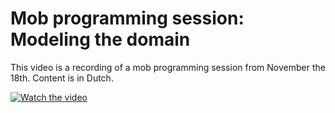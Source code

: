 # Mob programming session: Modeling the domain

This video is a recording of a mob programming session from November the 18th. Content is in Dutch.

[![Watch the video](https://img.youtube.com/vi/4K02FnVTBhg/default.jpg)](https://www.youtube.com/watch?v=4K02FnVTBhg)
